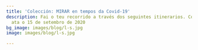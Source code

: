 ```yaml
---
title: 'Colección: MIRAR en tempos da Covid-19'
description: Fai o teu recorrido a través dos seguintes itinerarios. Colección dispoñíble
  ata o 15 de setembro de 2020
bg_image: images/blog/l-s.jpg
image: images/blog/l-s.jpg

---
```

